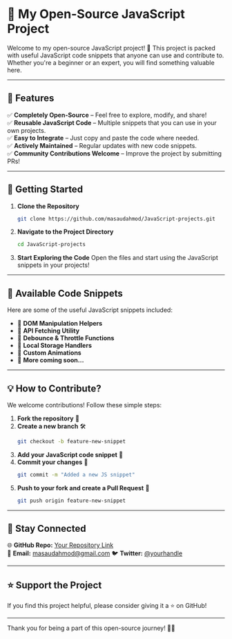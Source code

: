 # 🌟 My Open-Source JavaScript Project

Welcome to my open-source JavaScript project! 🚀 This project is packed with useful JavaScript code snippets that anyone can use and contribute to. Whether you're a beginner or an expert, you will find something valuable here.

---

## 📌 Features

✅ **Completely Open-Source** – Feel free to explore, modify, and share!  
✅ **Reusable JavaScript Code** – Multiple snippets that you can use in your own projects.  
✅ **Easy to Integrate** – Just copy and paste the code where needed.  
✅ **Actively Maintained** – Regular updates with new code snippets.  
✅ **Community Contributions Welcome** – Improve the project by submitting PRs!

---

## 🚀 Getting Started

1. **Clone the Repository**
   ```sh
   git clone https://github.com/masaudahmod/JavaScript-projects.git
   ```
2. **Navigate to the Project Directory**
   ```sh
   cd JavaScript-projects
   ```
3. **Start Exploring the Code**
   Open the files and start using the JavaScript snippets in your projects!

---

## 📜 Available Code Snippets

Here are some of the useful JavaScript snippets included:

- 🔹 **DOM Manipulation Helpers**
- 🔹 **API Fetching Utility**
- 🔹 **Debounce & Throttle Functions**
- 🔹 **Local Storage Handlers**
- 🔹 **Custom Animations**
- 🔹 **More coming soon...**

---

## 💡 How to Contribute?

We welcome contributions! Follow these simple steps:

1. **Fork the repository** 🍴
2. **Create a new branch** 🛠️
   ```sh
   git checkout -b feature-new-snippet
   ```
3. **Add your JavaScript code snippet** 📝
4. **Commit your changes** 🎯
   ```sh
   git commit -m "Added a new JS snippet"
   ```
5. **Push to your fork and create a Pull Request** 🚀
   ```sh
   git push origin feature-new-snippet
   ```

---

## 📢 Stay Connected

🌐 **GitHub Repo:** [Your Repository Link](https://github.com/masaudahmod/JavaScript-projects)  
📧 **Email:** masaudahmod@gmail.com 
🐦 **Twitter:** [@yourhandle](https://x.com/masaudahmod)

---

## ⭐ Support the Project
If you find this project helpful, please consider giving it a ⭐ on GitHub!

---

Thank you for being a part of this open-source journey! 🚀💙
